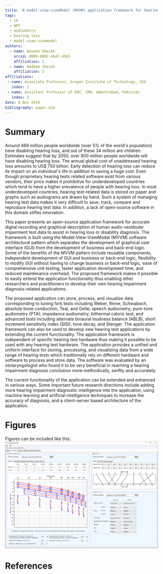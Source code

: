 ```yaml
---
title: 'A model-view-viewModel (MVVM) application framework for hearing impairment diagnosis'
tags:
  - C#
  - WPF
  - audiometry
  - hearing loss
  - model-view-viewmodel
authors:
  - name: Waseem Sheikh
    orcid: 0000-0002-4647-4565
    affiliation: 1
  - name: Nadeem Sheikh
    affiliation: 2
affiliations:
 - name: Associate Professor, Oregon Institute of Technology, USA
   index: 1
 - name: Assistant Professor of ENT, CMH, Abbottabad, Pakistan
   index: 2
date: 9 Nov 2019
bibliography: paper.bib
---
```


# Summary

Around 466 million people worldwide (over 5% of the world's population) have disabling hearing loss, and out of these 34 million are children. Estimates suggest that by 2050, over 900 million people worldwide will have disabling hearing loss. The annual global cost of unaddressed hearing loss amounts to US$ 750 billion. Early detection of hearing loss can reduce its impact on an individual's life in addition to saving a huge cost. Even though proprietary hearing tests related software exist from various vendors, their price makes it prohibitive for underdeveloped countries which tend to have a higher prevalence of people with hearing loss. In most underdeveloped countries, hearing test-related data is stored on paper and graphs such as audiograms are drawn by hand. Such a system of managing hearing test data makes it very difficult to save, track, compare and reproduce hearing test data. In addition, a lack of open-source software in this domain stifles innovation.

This paper presents an open-source application framework for accurate digital recording and graphical description of human audio-vestibular impairment test data to assist in hearing loss or disability diagnosis. The framework is built using the Model-View-ViewModel (MVVM) software architectural pattern which separates the development of graphical user interface (GUI) from the development of business and back-end logic. Some of the benefits of the MVVM pattern include reusable components, independent development of GUI and business or back-end logic, flexibility to modify GUI without having to change business or back-end logic, ease of comprehensive unit testing, faster application development time, and reduced maintenance overhead. The proposed framework makes it possible to easily extend the application functionality thus enabling other researchers and practitioners to develop their own hearing impairment diagnosis-related applications.

The proposed application can store, process, and visualize data corresponding to tuning fork tests including Weber, Rinne, Schwabach, absolute bone conduction, Teal, and Gelle; speech audiometry; pure-tone audiometry (PTA); impedance audiometry; bithermal caloric test; and advanced tests including alternate binaural loudness balance (ABLB), short increment sensitivity index (SISI), tone decay, and Stenger. The application framework can also be used to develop new hearing test applications by extending the current functionality. The application framework is independent of specific hearing test hardware thus making it possible to be used with any hearing test hardware. The application provides a unified and uniform interface for storing, processing, and visualizing data from a wide range of hearing tests which traditionally rely on different hardware and software to process and store data. The software was evaluated by an otolaryngologist who found it to be very beneficial in reaching a hearing impairment diagnosis conclusion more methodically, swiftly and accurately.

The current functionality of the application can be extended and enhanced in various ways. Some important future research directions include adding more hearing impairment diagnostic intelligence into the application, using machine learning and artificial intelligence techniques to increase the accuracy of diagnosis, and a client-server based architecture of the application.

# Figures

Figures can be included like this: ![Pure tone audiogram interface.](puretone1.png)

# References
